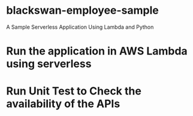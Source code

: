 # blackswan-employee-sample
A Sample Serverless Application Using Lambda and Python

# Run the application in AWS Lambda using serverless

# Run Unit Test to Check the availability of the APIs
